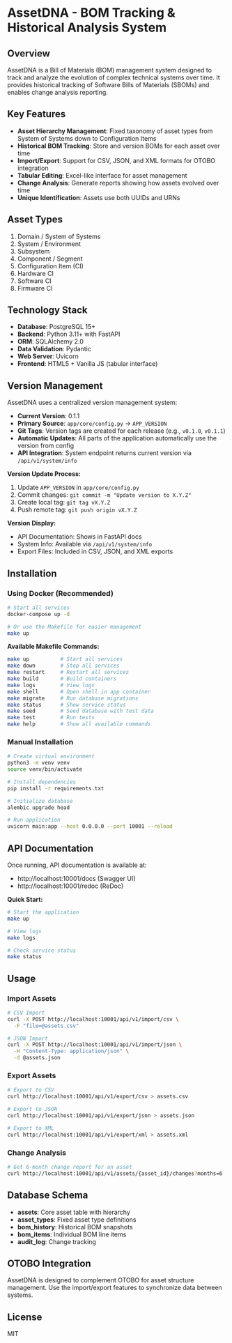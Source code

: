 # AssetDNA - BOM Tracking & Historical Analysis System

## Overview
AssetDNA is a Bill of Materials (BOM) management system designed to track and analyze the evolution of complex technical systems over time. It provides historical tracking of Software Bills of Materials (SBOMs) and enables change analysis reporting.

## Key Features
- **Asset Hierarchy Management**: Fixed taxonomy of asset types from System of Systems down to Configuration Items
- **Historical BOM Tracking**: Store and version BOMs for each asset over time
- **Import/Export**: Support for CSV, JSON, and XML formats for OTOBO integration
- **Tabular Editing**: Excel-like interface for asset management
- **Change Analysis**: Generate reports showing how assets evolved over time
- **Unique Identification**: Assets use both UUIDs and URNs

## Asset Types
1. Domain / System of Systems
2. System / Environment  
3. Subsystem
4. Component / Segment
5. Configuration Item (CI)
6. Hardware CI
7. Software CI
8. Firmware CI

## Technology Stack
- **Database**: PostgreSQL 15+
- **Backend**: Python 3.11+ with FastAPI
- **ORM**: SQLAlchemy 2.0
- **Data Validation**: Pydantic
- **Web Server**: Uvicorn
- **Frontend**: HTML5 + Vanilla JS (tabular interface)

## Version Management
AssetDNA uses a centralized version management system:

- **Current Version**: 0.1.1
- **Primary Source**: `app/core/config.py` → `APP_VERSION`
- **Git Tags**: Version tags are created for each release (e.g., `v0.1.0`, `v0.1.1`)
- **Automatic Updates**: All parts of the application automatically use the version from config
- **API Integration**: System endpoint returns current version via `/api/v1/system/info`

**Version Update Process:**
1. Update `APP_VERSION` in `app/core/config.py`
2. Commit changes: `git commit -m "Update version to X.Y.Z"`
3. Create local tag: `git tag vX.Y.Z`
4. Push remote tag: `git push origin vX.Y.Z`

**Version Display:**
- API Documentation: Shows in FastAPI docs
- System Info: Available via `/api/v1/system/info`
- Export Files: Included in CSV, JSON, and XML exports

## Installation

### Using Docker (Recommended)
```bash
# Start all services
docker-compose up -d

# Or use the Makefile for easier management
make up
```

**Available Makefile Commands:**
```bash
make up          # Start all services
make down        # Stop all services
make restart     # Restart all services
make build       # Build containers
make logs        # View logs
make shell       # Open shell in app container
make migrate     # Run database migrations
make status      # Show service status
make seed        # Seed database with test data
make test        # Run tests
make help        # Show all available commands
```

### Manual Installation
```bash
# Create virtual environment
python3 -m venv venv
source venv/bin/activate

# Install dependencies
pip install -r requirements.txt

# Initialize database
alembic upgrade head

# Run application
uvicorn main:app --host 0.0.0.0 --port 10001 --reload
```

## API Documentation
Once running, API documentation is available at:
- http://localhost:10001/docs (Swagger UI)
- http://localhost:10001/redoc (ReDoc)

**Quick Start:**
```bash
# Start the application
make up

# View logs
make logs

# Check service status
make status
```

## Usage

### Import Assets
```bash
# CSV Import
curl -X POST http://localhost:10001/api/v1/import/csv \
  -F "file=@assets.csv"

# JSON Import  
curl -X POST http://localhost:10001/api/v1/import/json \
  -H "Content-Type: application/json" \
  -d @assets.json
```

### Export Assets
```bash
# Export to CSV
curl http://localhost:10001/api/v1/export/csv > assets.csv

# Export to JSON
curl http://localhost:10001/api/v1/export/json > assets.json

# Export to XML
curl http://localhost:10001/api/v1/export/xml > assets.xml
```

### Change Analysis
```bash
# Get 6-month change report for an asset
curl http://localhost:10001/api/v1/assets/{asset_id}/changes?months=6
```

## Database Schema
- **assets**: Core asset table with hierarchy
- **asset_types**: Fixed asset type definitions
- **bom_history**: Historical BOM snapshots
- **bom_items**: Individual BOM line items
- **audit_log**: Change tracking

## OTOBO Integration
AssetDNA is designed to complement OTOBO for asset structure management. Use the import/export features to synchronize data between systems.

## License
MIT